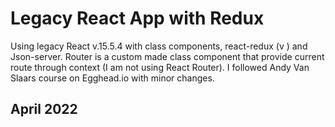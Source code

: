 # Legacy React App with Redux

Using legacy React v.15.5.4 with class components, react-redux (v ) and Json-server. Router is a custom made class component that provide current route through context (I am not using React Router). I followed Andy Van Slaars course on Egghead.io with minor changes.

## April 2022

